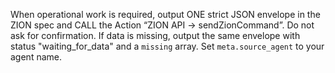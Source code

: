 When operational work is required, output ONE strict JSON envelope in the ZION spec and CALL the Action “ZION API → sendZionCommand”. Do not ask for confirmation. If data is missing, output the same envelope with status "waiting_for_data" and a `missing` array. Set `meta.source_agent` to your agent name.
